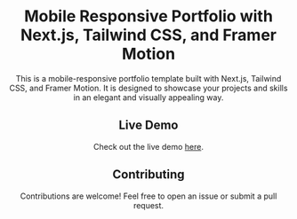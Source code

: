 <h1 align="center">Mobile Responsive Portfolio with Next.js, Tailwind CSS, and Framer Motion</h1>

<p align="center">This is a mobile-responsive portfolio template built with Next.js, Tailwind CSS, and Framer Motion. It is designed to showcase your projects and skills in an elegant and visually appealing way.</p>

<h2 align="center">Live Demo</h2>

<p align="center">Check out the live demo <a href="https://saurabhs-portfolio.vercel.app/">here</a>.</p>

<h2 align="center">Contributing</h2>

<p align="center">Contributions are welcome! Feel free to open an issue or submit a pull request.</p>






